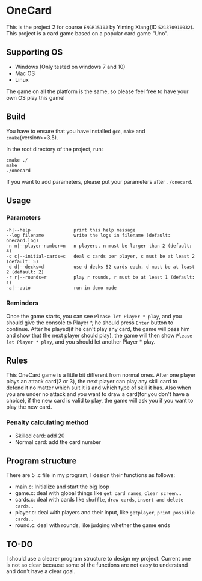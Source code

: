# OneCard

This is the project 2 for course `ENGR1510J` by Yiming Xiang(ID `521370910032`). This project is a card game based on a popular card game "Uno".

## Supporting OS

- Windows (Only tested on windows 7 and 10)
- Mac OS
- Linux

The game on all the platform is the same, so please feel free to have your own OS play this game!

## Build

You have to ensure that you have installed `gcc`, `make` and `cmake`(version>=3.5).

In the root directory of the project, run:

```
cmake ./
make
./onecard
```

If you want to add parameters, please put your parameters after `./onecard`.

## Usage

### Parameters

```
-h|--help                print this help message	
--log filename           write the logs in filename (default: onecard.log)
-n n|--player-number=n   n players, n must be larger than 2 (default: 4)
-c c|--initial-cards=c   deal c cards per player, c must be at least 2 (default: 5)
-d d|--decks=d           use d decks 52 cards each, d must be at least 2 (default: 2)
-r r|--rounds=r          play r rounds, r must be at least 1 (default: 1)
-a|--auto                run in demo mode
```

### Reminders

Once the game starts, you can see `Please let Player * play`, and you should give the console to Player \*, he should press `Enter` button to continue. After he played(if he can't play any card, the game will pass him and show that the next player should play), the game will then show `Please let Player * play`, and you should let another Player \* play.

## Rules

This OneCard game is a little bit different from normal ones. After one player plays an attack card(2 or 3), the next player can play any skill card to defend it no matter which suit it is and which type of skill it has. Also when you are under no attack and you want to draw a card(for you don't have a choice), if the new card is valid to play, the game will ask you if you want to play the new card.

### Penalty calculating method

- Skilled card: add 20
- Normal card: add the card number

## Program structure

There are 5 .c file in my program, I design their functions as follows:

- main.c: Initialize and start the big loop
- game.c: deal with global things like `get card names`, `clear screen`...
- cards.c: deal with cards like `shuffle`, `draw cards`, `insert and delete cards`...
- player.c: deal with players and their input, like `getplayer`, `print possible cards`...
- round.c: deal with rounds, like judging whether the game ends

## TO-DO

I should use a clearer program structure to design my project. Current one is not so clear because some of the functions are not easy to understand and don't have a clear goal.

